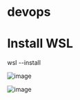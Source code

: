 # devops

# Install WSL 
wsl --install

![image](https://github.com/user-attachments/assets/e70c15a8-2a9e-4629-b849-b38593e17ed4)

![image](https://github.com/user-attachments/assets/908593ba-8b76-426c-861a-ee08b7c4b8bb)


